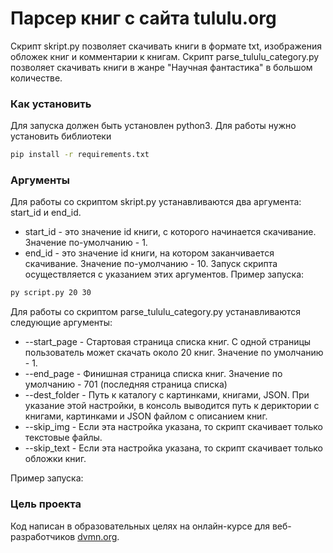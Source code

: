 # Парсер книг с сайта tululu.org

Скрипт  skript.py позволяет скачивать книги в формате txt, изображения обложек книг и комментарии к книгам.
Скрипт parse_tululu_category.py позволяет скачивать книги в жанре "Научная фантастика" в большом количестве.

### Как установить

Для запуска должен быть установлен python3. Для работы нужно установить библиотеки
```sh
pip install -r requirements.txt
```

### Аргументы

Для работы со скриптом skript.py устанавливаются два аргумента: start_id и end_id. 
* start_id - это значение id книги, с которого начинается скачивание. Значение по-умолчанию - 1.
* end_id - это значение id книги, на котором заканчивается скачивание. Значение по-умолчанию - 10.
Запуск скрипта осуществляется с указанием этих аргументов.
Пример запуска:
```sh
py script.py 20 30
```
Для работы со скриптом parse_tululu_category.py устанавливаются следующие аргументы:
 
* --start_page - Стартовая страница списка книг. С одной страницы пользователь может скачать около 20 книг. Значение по умолчанию - 1.
* --end_page - Финишная страница списка книг. Значение по умолчанию - 701 (последняя страница списка)
* --dest_folder  - Путь к каталогу с картинками, книгами, JSON. При указание этой настройки, в консоль выводится путь к дериктории с книгами, картинками и JSON файлом с описанием книг.
* --skip_img  - Если эта настройка указана, то скрипт скачивает только текстовые файлы.
* --skip_text - Если эта настройка указана, то скрипт скачивает только обложки книг.

Пример запуска:

### Цель проекта

Код написан в образовательных целях на онлайн-курсе для веб-разработчиков [dvmn.org](https://dvmn.org/).
